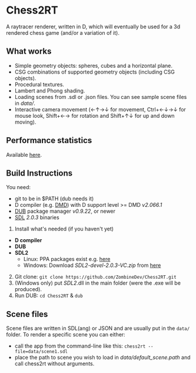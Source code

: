 Chess2RT
========
A raytracer renderer, written in D, which will eventually be used for a
3d rendered chess game (and/or a variation of it).

What works
----------
+ Simple geometry objects: spheres, cubes and a horizontal plane.
+ CSG combinations of supported geometry  objects (including CSG objects).
+ Procedural textures.
+ Lambert and Phong shading.
+ Loading scenes from .sdl or .json files. You can see sample scene files in _data/_.
+ Interactive camera movement (←↑→↓ for movement, Ctrl+←↓→↓ for mouse look,
Shift+←→ for rotation and Shift+↑↓ for up and down moving).

Performance statistics
----------------------
Available [here](https://github.com/ZombineDev/Chess2RT/blob/master/perf-results.md).

Build Instructions
------------------
You need:
+ git to be in $PATH (dub needs it)
+ D compiler (e.g. [DMD][1]) with D support level >= DMD *v2.066.1*
+ [DUB][2] package manager *v0.9.22*, or newer
+ [SDL][3] _2.0.3_ binaries

1. Install what's needed (if you haven't yet)
  + **D compiler**
  + **DUB**
  + **SDL2**
    * Linux: PPA packages exist e.g. [here][4]
    * Windows: Download _SDL2-devel-2.0.3-VC.zip_ from [here][3]
2. Git clone: ```git clone https://github.com/ZombineDev/Chess2RT.git```
3. (Windows only) put *SDL2*.dll in the main folder (were the .exe will be produced).
4. Run DUB: ```cd Chess2RT``` & ```dub```

[1]: http://dlang.org/download.html
[2]: http://code.dlang.org/download
[3]: http://www.libsdl.org/download-2.0.php
[4]: https://launchpad.net/~zoogie/+archive/ubuntu/sdl2-snapshots

Scene files
-----------

Scene files are written in SDL(ang) or JSON and are usually put in the `data/` folder.
To render a specific scene you can either:
+ call the app from the command-line like this:
```chess2rt --file=data/scene1.sdl```
+ place the path to scene you wish to load in *data/default_scene.path* and call chess2rt without arguments.
